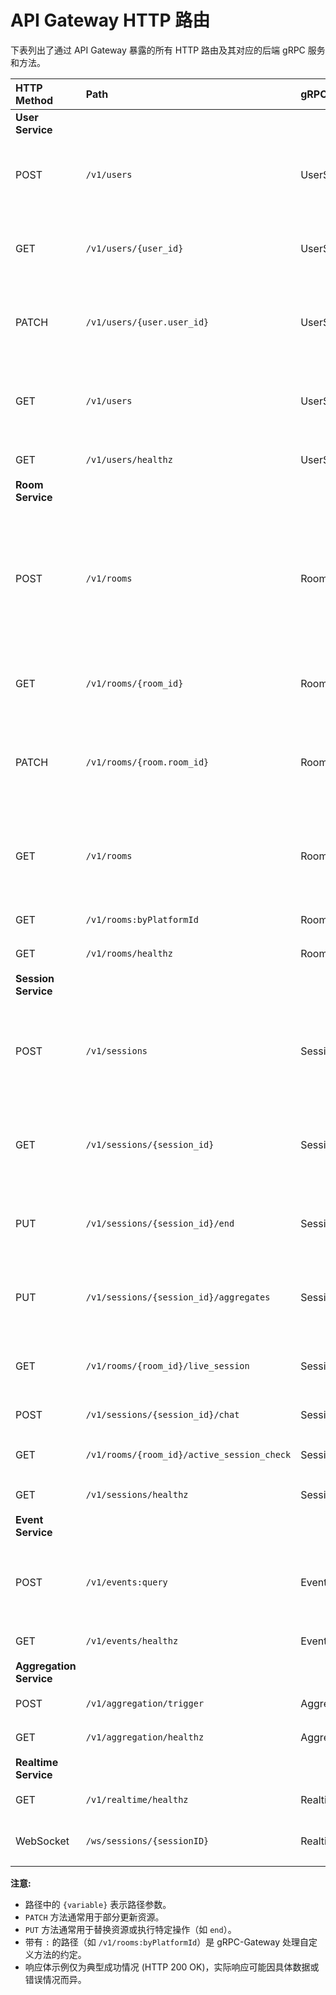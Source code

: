 # API Gateway HTTP 路由

下表列出了通过 API Gateway 暴露的所有 HTTP 路由及其对应的后端 gRPC 服务和方法。

| HTTP Method | Path                                       | gRPC Service      | gRPC Method              | Description                       | Example Response Body (JSON)                                                                                                                                                              |
| :---------- | :----------------------------------------- | :---------------- | :----------------------- | :-------------------------------- | :---------------------------------------------------------------------------------------------------------------------------------------------------------------------------------------- |
| **User Service** |                                            |                   |                          |                                   |                                                                                                                                                                                           |
| POST        | `/v1/users`                                | UserService       | CreateUser               | 创建新用户                        | `{ "user": { "user_id": "uuid-string", "username": "new_user", "created_at": "timestamp-string" } }`                                                                                       |
| GET         | `/v1/users/{user_id}`                      | UserService       | GetUser                  | 获取用户信息                      | `{ "user": { "user_id": "uuid-string", "username": "existing_user", "created_at": "timestamp-string" } }`                                                                                 |
| PATCH       | `/v1/users/{user.user_id}`                 | UserService       | UpdateUser               | 更新用户信息                      | `{ "user": { "user_id": "uuid-string", "username": "updated_user", "created_at": "timestamp-string" } }`                                                                                 |
| GET         | `/v1/users`                                | UserService       | ListUsers                | 列出用户                          | `{ "users": [ { "user_id": "uuid-string-1", "username": "user1", ... }, { "user_id": "uuid-string-2", "username": "user2", ... } ] }`                                                     |
| GET         | `/v1/users/healthz`                        | UserService       | HealthCheck              | 用户服务健康检查                  | `{ "status": "SERVING" }`                                                                                                                                                                 |
| **Room Service** |                                            |                   |                          |                                   |                                                                                                                                                                                           |
| POST        | `/v1/rooms`                                | RoomService       | CreateRoom               | 创建新房间                        | `{ "room": { "room_id": "uuid-string", "room_name": "New Room", "owner_user_id": "owner-uuid", "status": "active", "platform": "bilibili", "platform_room_id": "12345", "area_name": "分区" } }` |
| GET         | `/v1/rooms/{room_id}`                      | RoomService       | GetRoom                  | 获取房间信息（包括房主信息）      | `{ "room": { ... }, "owner": { "user_id": "owner-uuid", "username": "owner_name", ... } }`                                                                                                |
| PATCH       | `/v1/rooms/{room.room_id}`                 | RoomService       | UpdateRoom               | 更新房间信息（目前仅限 status）   | `{ "room": { "room_id": "uuid-string", "room_name": "Room Name", "owner_user_id": "owner-uuid", "status": "inactive", ... } }`                                                              |
| GET         | `/v1/rooms`                                | RoomService       | ListRooms                | 列出房间                          | `{ "rooms": [ { "room_id": "uuid-string-1", "room_name": "Room 1", ... }, { "room_id": "uuid-string-2", "room_name": "Room 2", ... } ] }`                                                |
| GET         | `/v1/rooms:byPlatformId`                   | RoomService       | GetRoomByPlatformID      | 通过平台 ID 获取房间信息          | `{ "room": { ... }, "owner": { ... } }`                                                                                                                                                   |
| GET         | `/v1/rooms/healthz`                        | RoomService       | HealthCheck              | 房间服务健康检查                  | `{ "status": "SERVING" }`                                                                                                                                                                 |
| **Session Service** |                                            |                   |                          |                                   |                                                                                                                                                                                           |
| POST        | `/v1/sessions`                             | SessionService    | CreateSession            | 为房间创建新场次（开始直播）      | `{ "session": { "session_id": "uuid-string", "room_id": "room-uuid", "owner_user_id": "owner-uuid", "start_time": "timestamp-string", "status": "live", ... } }`                           |
| GET         | `/v1/sessions/{session_id}`                | SessionService    | GetSession               | 获取场次信息                      | `{ "session": { "session_id": "uuid-string", "room_id": "room-uuid", ..., "end_time": "timestamp-string", "status": "ended", ... } }`                                                      |
| PUT         | `/v1/sessions/{session_id}/end`            | SessionService    | EndSession               | 结束场次（结束直播）              | `{ "session": { "session_id": "uuid-string", ..., "status": "ended", "end_time": "timestamp-string", ... } }`                                                                              |
| PUT         | `/v1/sessions/{session_id}/aggregates`     | SessionService    | UpdateSessionAggregates  | 更新场次聚合数据（内部调用）      | `{ "session": { "session_id": "uuid-string", ..., "total_danmaku": 100, "total_gifts_value": 5000, ... } }`                                                                               |
| GET         | `/v1/rooms/{room_id}/live_session`         | SessionService    | GetLiveSessionByRoomID   | 获取房间当前直播中的场次          | `{ "session": { "session_id": "live-session-uuid", "room_id": "room-uuid", "status": "live", ... } }`                                                                                       |
| POST        | `/v1/sessions/{session_id}/chat`           | SessionService    | SendChatMessage          | 发送聊天消息（弹幕）              | `{}`                                                                                                                                                                                      |
| GET         | `/v1/rooms/{room_id}/active_session_check` | SessionService    | CheckSessionActive       | 检查房间是否有活跃场次            | `{ "is_active": true, "session_id": "live-session-uuid" }` or `{ "is_active": false }`                                                                                                     |
| GET         | `/v1/sessions/healthz`                     | SessionService    | HealthCheck              | 场次服务健康检查                  | `{ "status": "SERVING" }`                                                                                                                                                                 |
| **Event Service** |                                            |                   |                          |                                   |                                                                                                                                                                                           |
| POST        | `/v1/events:query`                         | EventService      | QueryEvents              | 查询结构化事件                    | `{ "events": [ { "chat_message": { "message_id": "uuid", ... } }, { "user_presence": { ... } } ], "next_page_token": "token-string" }`                                                     |
| GET         | `/v1/events/healthz`                       | EventService      | HealthCheck              | 事件服务健康检查                  | `{ "status": "SERVING" }`                                                                                                                                                                 |
| **Aggregation Service** |                                            |                   |                          |                                   |                                                                                                                                                                                           |
| POST        | `/v1/aggregation/trigger`                  | AggregationService| TriggerAggregation       | 手动触发场次聚合计算              | `{}`                                                                                                                                                                                      |
| GET         | `/v1/aggregation/healthz`                  | AggregationService| HealthCheck              | 聚合服务健康检查                  | `{ "status": "SERVING" }`                                                                                                                                                                 |
| **Realtime Service** |                                            |                   |                          |                                   |                                                                                                                                                                                           |
| GET         | `/v1/realtime/healthz`                     | RealtimeService   | HealthCheck              | 实时服务健康检查                  | `{ "status": "SERVING" }`                                                                                                                                                                 |
| WebSocket   | `/ws/sessions/{sessionID}`                | RealtimeService   | SubscribeSessionEvents   | 订阅场次实时事件 (WebSocket)      | WebSocket 推送 JSON 格式的实时事件消息                                                                                                                                                              |

**注意:**
*   路径中的 `{variable}` 表示路径参数。
*   `PATCH` 方法通常用于部分更新资源。
*   `PUT` 方法通常用于替换资源或执行特定操作（如 `end`）。
*   带有 `:` 的路径（如 `/v1/rooms:byPlatformId`）是 gRPC-Gateway 处理自定义方法的约定。
*   响应体示例仅为典型成功情况 (HTTP 200 OK)，实际响应可能因具体数据或错误情况而异。